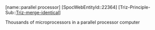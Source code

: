 ﻿---
type: TrizExample
aliases:
- parallel processor
license: CC BY-SA 4.0
copyright: https://github.com/SpocWeb
IsDeleted: false
IsReadOnly: false
Confidential: public
tags: 
- Triz/Principle/Example
---
[name::parallel processor]
[SpocWebEntityId::22364]
[Triz-Principle-Sub::[Triz-merge-identical](tech/Triz/Sub/Triz-merge-identical.md)]

Thousands of microprocessors in a parallel processor computer